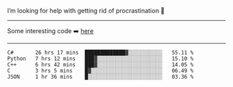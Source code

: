 I’m looking for help with getting rid of procrastination 🤔

-----

Some interesting code :arrow_right: [here](https://github.com/zhen8838/playground)

-----

<!--START_SECTION:waka-->
```text
C#       26 hrs 17 mins  █████████████▓░░░░░░░░░░░   55.11 % 
Python   7 hrs 12 mins   ███▓░░░░░░░░░░░░░░░░░░░░░   15.10 % 
C++      6 hrs 42 mins   ███▓░░░░░░░░░░░░░░░░░░░░░   14.05 % 
C        3 hrs 5 mins    █▓░░░░░░░░░░░░░░░░░░░░░░░   06.49 % 
JSON     1 hr 36 mins    █░░░░░░░░░░░░░░░░░░░░░░░░   03.36 % 
```
<!--END_SECTION:waka-->

<!--
**zhen8838/zhen8838** is a ✨ _special_ ✨ repository because its `README.md` (this file) appears on your GitHub profile.

Here are some ideas to get you started:

- 🔭 I’m currently working on ...
- 🌱 I’m currently learning ...
- 👯 I’m looking to collaborate on ...
 ...
- 💬 Ask me about ...
- 📫 How to reach me: ...
- 😄 Pronouns: ...
- ⚡ Fun fact: ...
-->
